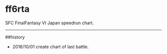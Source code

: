 # ff6rta
SFC FinalFantasy VI Japan speedrun chart. 
- - -
##history
* 2016/10/01 create chart of last battle.


